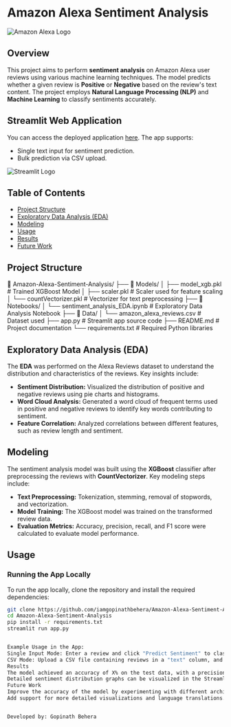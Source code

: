# Amazon Alexa Sentiment Analysis

![Amazon Alexa Logo](https://logodix.com/logo/787260.png)

## Overview

This project aims to perform **sentiment analysis** on Amazon Alexa user reviews using various machine learning techniques. The model predicts whether a given review is **Positive** or **Negative** based on the review's text content. The project employs **Natural Language Processing (NLP)** and **Machine Learning** to classify sentiments accurately.

## Streamlit Web Application

You can access the deployed application [here](https://amazon-alexa-sentiment-analysis-dfh55obrkh83nwut9kyfhn.streamlit.app/). The app supports:
- Single text input for sentiment prediction.
- Bulk prediction via CSV upload.

![Streamlit Logo](https://upload.wikimedia.org/wikipedia/commons/thumb/a/a1/Streamlit_logo.png/800px-Streamlit_logo.png)

## Table of Contents
- [Project Structure](#project-structure)
- [Exploratory Data Analysis (EDA)](#exploratory-data-analysis-eda)
- [Modeling](#modeling)
- [Usage](#usage)
- [Results](#results)
- [Future Work](#future-work)

## Project Structure

📂 Amazon-Alexa-Sentiment-Analysis/ ├── 📁 Models/ │ ├── model_xgb.pkl # Trained XGBoost Model │ ├── scaler.pkl # Scaler used for feature scaling │ └── countVectorizer.pkl # Vectorizer for text preprocessing ├── 📂 Notebooks/ │ └── sentiment_analysis_EDA.ipynb # Exploratory Data Analysis Notebook ├── 📂 Data/ │ └── amazon_alexa_reviews.csv # Dataset used ├── app.py # Streamlit app source code ├── README.md # Project documentation └── requirements.txt # Required Python libraries



## Exploratory Data Analysis (EDA)

The **EDA** was performed on the Alexa Reviews dataset to understand the distribution and characteristics of the reviews. Key insights include:

- **Sentiment Distribution:** Visualized the distribution of positive and negative reviews using pie charts and histograms.
- **Word Cloud Analysis:** Generated a word cloud of frequent terms used in positive and negative reviews to identify key words contributing to sentiment.
- **Feature Correlation:** Analyzed correlations between different features, such as review length and sentiment.

## Modeling

The sentiment analysis model was built using the **XGBoost** classifier after preprocessing the reviews with **CountVectorizer**. Key modeling steps include:

- **Text Preprocessing:** Tokenization, stemming, removal of stopwords, and vectorization.
- **Model Training:** The XGBoost model was trained on the transformed review data.
- **Evaluation Metrics:** Accuracy, precision, recall, and F1 score were calculated to evaluate model performance.

## Usage

### Running the App Locally

To run the app locally, clone the repository and install the required dependencies:
```bash
git clone https://github.com/iamgopinathbehera/Amazon-Alexa-Sentiment-Analysis.git
cd Amazon-Alexa-Sentiment-Analysis
pip install -r requirements.txt
streamlit run app.py


Example Usage in the App:
Single Input Mode: Enter a review and click "Predict Sentiment" to classify it.
CSV Mode: Upload a CSV file containing reviews in a "text" column, and the app will classify all reviews.
Results
The model achieved an accuracy of X% on the test data, with a precision of Y% for positive reviews and Z% for negative reviews.
Detailed sentiment distribution graphs can be visualized in the Streamlit app for batch predictions.
Future Work
Improve the accuracy of the model by experimenting with different architectures and hyperparameters.
Add support for more detailed visualizations and language translations.


Developed by: Gopinath Behera 
